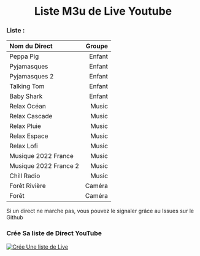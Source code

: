 
<h1 align="center"> Liste M3u de Live Youtube </h1>

### Liste :

<table>
	<thead>
		<tr><th align="left">Nom du Direct</th><th align="right">Groupe</th>
	</thead>
	<tbody>
		<tr><td align="left">Peppa Pig</td><td align="right">Enfant</td>
		<tr><td align="left">Pyjamasques</td><td align="right">Enfant</td>
		<tr><td align="left">Pyjamasques 2</td><td align="right">Enfant</td>
		<tr><td align="left">Talking Tom</td><td align="right">Enfant</td>
		<tr><td align="left">Baby Shark</td><td align="right">Enfant</td>
		<tr><td align="left">Relax Océan</td><td align="right">Music</td>
		<tr><td align="left">Relax Cascade</td><td align="right">Music</td>
		<tr><td align="left">Relax Pluie</td><td align="right">Music</td>
		<tr><td align="left">Relax Espace</td><td align="right">Music</td>
		<tr><td align="left">Relax Lofi</td><td align="right">Music</td>
		<tr><td align="left">Musique 2022 France</td><td align="right">Music</td>
		<tr><td align="left">Musique 2022 France 2</td><td align="right">Music</td>
		<tr><td align="left">Chill Radio</td><td align="right">Music</td>
		<tr><td align="left">Forêt Rivière</td><td align="right">Caméra</td>
		<tr><td align="left">Forêt</td><td align="right">Caméra</td>
	</tbody>
</table>

Si un direct ne marche pas, vous pouvez le signaler grâce au Issues sur le Github

### Crée Sa liste de Direct YouTube
[![Crée Une liste de Live](https://github.com/benmoose39/YouTube_to_m3u/actions/workflows/m3u_Generator.yml/badge.svg)](https://github.com/benmoose39/YouTube_to_m3u/actions/workflows/m3u_Generator.yml)



